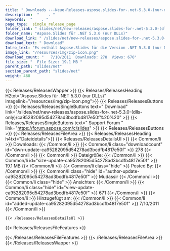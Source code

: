 ```yaml
---
title: " Downloads ---Neue-Releases-aspose.slides-for-.net-5.3.0-(nur-dlls) . "
description:  "    . " 
keywords:  "    . " 
page_type:  single_release_page
folder_link: " slides/net/new-releases/aspose.slides-for-.net-5.3.0-(dlls-only)/"
folder_name: "Aspose.Slides für .NET 5.3.0 (nur DLLs)"
download_link: " /slides/net/new-releases/aspose.slides-for-.net-5.3.0-(dlls-only)/ca95282095d54278ad3bcdfb4817e50f"
download_text: " Download"
Intro_text: "Es enthält Aspose.Slides für die Version .NET 5.3.0 (nur DLLs)."
image_link: "/resources/img/zip-icon.png"
download_count: "   7/10/2011  Downloads: 278  Views: 670"
file_size: "  File Size: 19.1 MB "
parent_path: "slides/net"
section_parent_path: "slides/net"
weight: 468
---
```


{{< Releases/ReleasesWapper >}}
  {{< Releases/ReleasesHeading H2txt="Aspose.Slides für .NET 5.3.0 (nur DLLs)" imagelink="/resources/img/zip-icon.png">}}
  {{< Releases/ReleasesButtons >}}
    {{< Releases/ReleasesSingleButtons text=" Download" link="/slides/net/new-releases/aspose.slides-for-.net-5.3.0-(dlls-only)/ca95282095d54278ad3bcdfb4817e50f%20%20" >}}
    {{< Releases/ReleasesSingleButtons text=" Support Forum " link="https://forum.aspose.com/c/slides" >}}
  {{< Releases/ReleasesButtons >}}
  {{< Releases/ReleasesFileArea >}}
    {{< Releases/ReleasesHeading h4txt="Dateidetails">}}
    {{< Releases/ReleasesDetailsUl >}}
            {{< Common/li >}} Downloads: {{< /Common/li >}}
      {{< Common/li class="downloadcount" id="dwn-update-ca95282095d54278ad3bcdfb4817e50f" >}} 278 {{< /Common/li >}}
      {{< Common/li >}} Dateigröße: {{< /Common/li >}}
      {{< Common/li id="size-update-ca95282095d54278ad3bcdfb4817e50f" >}} 19.1 MB {{< /Common/li >}} 
      {{< Common/li  class="hide" >}} Posted By: {{< /Common/li >}} 
      {{< Common/li class="hide" id="author-update-ca95282095d54278ad3bcdfb4817e50f" >}} Mudassir {{< /Common/li >}}
      {{< Common/li class="hide" >}} Ansichten: {{< /Common/li >}}
      {{< Common/li class="hide" id="view-update-ca95282095d54278ad3bcdfb4817e50f" >}} 671 {{< /Common/li >}}
      {{< Common/li >}} Hinzugefügt am: {{< /Common/li >}}
      {{< Common/li id="added-update-ca95282095d54278ad3bcdfb4817e50f" >}} 7/10/2011 {{< /Common/li >}} 

    {{< /Releases/ReleasesDetailsUl >}}

  {{< Releases/ReleasesFileFeatures >}}
      
  {{< /Releases/ReleasesFileFeatures >}}
 {{< /Releases/ReleasesFileArea >}}
{{< /Releases/ReleasesWapper >}}



